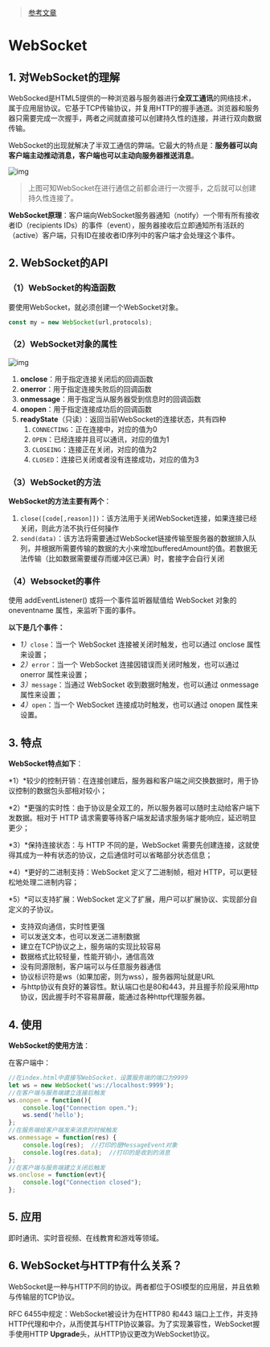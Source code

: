 > [参考文章](https://cloud.tencent.com/developer/article/1887095)

# WebSocket

## 1. 对WebSocket的理解

WebSocked是HTML5提供的一种浏览器与服务器进行**全双工通讯**的网络技术，属于应用层协议。它基于TCP传输协议，并复用HTTP的握手通道。浏览器和服务器只需要完成一次握手，两者之间就直接可以创建持久性的连接，并进行双向数据传输。

WebSocket的出现就解决了半双工通信的弊端。它最大的特点是：**服务器可以向客户端主动推动消息，客户端也可以主动向服务器推送消息**。

![img](https://ask.qcloudimg.com/http-save/1037212/ccc22f4eea2be82335a9c646f72fe61e.png?imageView2/2/w/1620)

> 上图可知WebSocket在进行通信之前都会进行一次握手，之后就可以创建持久性连接了。

 **WebSocket原理**：客户端向WebSocket服务器通知（notify）一个带有所有接收者ID（recipients IDs）的事件（event），服务器接收后立即通知所有活跃的（active）客户端，只有ID在接收者ID序列中的客户端才会处理这个事件。

## 2. WebSocket的API

### （1）WebSocket的构造函数

要使用WebSocket，就必须创建一个WebSocket对象。

```javascript
const my = new WebSocket(url,protocols);
```

### （2）WebSocket对象的属性

![img](https://ask.qcloudimg.com/http-save/1037212/1a5b28ece499ec52b4d6de02742b9084.png?imageView2/2/w/1620)

1. **onclose**：用于指定连接关闭后的回调函数
2. **onerror**：用于指定连接失败后的回调函数
3. **onmessage**：用于指定当从服务器受到信息时的回调函数
4. **onopen**：用于指定连接成功后的回调函数
5. **readyState**（只读）：返回当前WebSocket的连接状态，共有四种
   1. `CONNECTING`：正在连接中，对应的值为0
   2. `OPEN`：已经连接并且可以通讯，对应的值为1
   3. `CLOSEING`：连接正在关闭，对应的值为2
   4. `CLOSED`：连接已关闭或者没有连接成功，对应的值为3

### （3）WebSocket的方法

**WebSocket的方法主要有两个**：

1. `close([code[,reason]])`：该方法用于关闭WebSocket连接，如果连接已经关闭，则此方法不执行任何操作
2. `send(data)`：该方法将需要通过WebSocket链接传输至服务器的数据排入队列，并根据所需要传输的数据的大小来增加bufferedAmount的值。若数据无法传输（比如数据需要缓存而缓冲区已满）时，套接字会自行关闭

### （4）Websocket的事件

使用 addEventListener() 或将一个事件监听器赋值给 WebSocket 对象的 oneventname 属性，来监听下面的事件。

**以下是几个事件：**

- *1）*`close`：当一个 WebSocket 连接被关闭时触发，也可以通过 onclose 属性来设置；
- *2）*`error`：当一个 WebSocket 连接因错误而关闭时触发，也可以通过 onerror 属性来设置；
- *3）*`message`：当通过 WebSocket 收到数据时触发，也可以通过 onmessage 属性来设置；
- *4）*`open`：当一个 WebSocket 连接成功时触发，也可以通过 onopen 属性来设置。

## 3. 特点

**WebSocket特点如下**：

*1）*较少的控制开销：在连接创建后，服务器和客户端之间交换数据时，用于协议控制的数据包头部相对较小；

*2）*更强的实时性：由于协议是全双工的，所以服务器可以随时主动给客户端下发数据。相对于 HTTP 请求需要等待客户端发起请求服务端才能响应，延迟明显更少；

*3）*保持连接状态：与 HTTP 不同的是，WebSocket 需要先创建连接，这就使得其成为一种有状态的协议，之后通信时可以省略部分状态信息；

*4）*更好的二进制支持：WebSocket 定义了二进制帧，相对 HTTP，可以更轻松地处理二进制内容；

*5）*可以支持扩展：WebSocket 定义了扩展，用户可以扩展协议、实现部分自定义的子协议。

- 支持双向通信，实时性更强
- 可以发送文本，也可以发送二进制数据
- 建立在TCP协议之上，服务端的实现比较容易
- 数据格式比较轻量，性能开销小，通信高效
- 没有同源限制，客户端可以与任意服务器通信
- 协议标识符是ws（如果加密，则为wss），服务器网址就是URL
- 与http协议有良好的兼容性。默认端口也是80和443，并且握手阶段采用http协议，因此握手时不容易屏蔽，能通过各种http代理服务器。

## 4. 使用

**WebSocket的使用方法**：

在客户端中：

```javascript
//在index.html中直接写WebSocket，设置服务端的端口为9999
let ws = new WebSocket('ws://localhost:9999');
//在客户端与服务端建立连接后触发
ws.onopen = function(){
    console.log("Connection open.");
    ws.send('hello');
};
//在服务端给客户端发来消息的时候触发
ws.onmessage = function(res) {
    console.log(res);  //打印的是MessageEvent对象
    console.log(res.data);  //打印的是收到的消息
};
//在客户端与服务端建立关闭后触发
ws.onclose = function(evt){
    console.log("Connection closed");
};
```

## 5. 应用

即时通讯、实时音视频、在线教育和游戏等领域。

## 6. WebSocket与HTTP有什么关系？

WebSocket是一种与HTTP不同的协议。两者都位于OSI模型的应用层，并且依赖与传输层的TCP协议。

RFC 6455中规定：WebSocket被设计为在HTTP80 和443 端口上工作，并支持HTTP代理和中介，从而使其与HTTP协议兼容。为了实现兼容性，WebSocket握手使用HTTP **Upgrade**头，从HTTP协议更改为WebSocket协议。